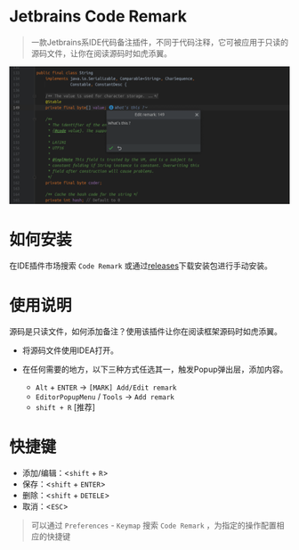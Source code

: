 # Jetbrains Code Remark

> 一款Jetbrains系IDE代码备注插件，不同于代码注释，它可被应用于只读的源码文件，让你在阅读源码时如虎添翼。

![](./screenshots/example.png)

# 如何安装

在IDE插件市场搜索 `Code Remark` 或通过[releases](https://github.com/wenzewoo/jetbrains-code-remark/releases)下载安装包进行手动安装。

# 使用说明

源码是只读文件，如何添加备注？使用该插件让你在阅读框架源码时如虎添翼。

- 将源码文件使用IDEA打开。

- 在任何需要的地方，以下三种方式任选其一，触发Popup弹出层，添加内容。

    - `Alt` + `ENTER` ->  `[MARK] Add/Edit remark`
    - `EditorPopupMenu` / `Tools` ->  `Add remark`
    - `shift + R` [推荐]

# 快捷键

- 添加/编辑：<`shift` + `R`>
- 保存：<`shift` + `ENTER`>
- 删除：<`shift` + `DETELE`>
- 取消：<`ESC`>

> 可以通过 `Preferences` - `Keymap` 搜索 `Code Remark` ，为指定的操作配置相应的快捷键
